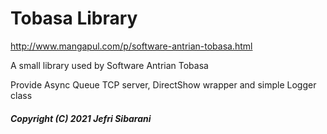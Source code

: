# Tobasa Library
http://www.mangapul.com/p/software-antrian-tobasa.html

A small library used by Software Antrian Tobasa

Provide Async Queue TCP server, DirectShow wrapper and simple Logger class


##### Copyright (C) 2021 Jefri Sibarani
